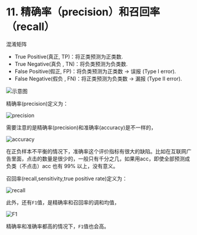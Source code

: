 # 11. 精确率（precision）和召回率（recall）

混淆矩阵

- True Positive(真正, TP)：将正类预测为正类数.
- True Negative(真负 , TN)：将负类预测为负类数.
- False Positive(假正, FP)：将负类预测为正类数 → 误报 (Type I error).
- False Negative(假负 , FN)：将正类预测为负类数 → 漏报 (Type II error).

![示意图](./image/11.confusion_matrix.png)

精确率(precision)定义为：

![precision](./image/11.precision.png)

需要注意的是精确率(precision)和准确率(accuracy)是不一样的，

![accuracy](./image/11.accuracy.png)

在正负样本不平衡的情况下，准确率这个评价指标有很大的缺陷。比如在互联网广告里面，点击的数量是很少的，一般只有千分之几，如果用acc，即使全部预测成负类（不点击）acc 也有 99% 以上，没有意义。

召回率(recall,sensitivity,true positive rate)定义为：

![recall](./image/11.recall.png)

此外，还有`F1`值，是精确率和召回率的调和均值，

![F1](./image/11.F1.png)

精确率和准确率都高的情况下，`F1`值也会高。